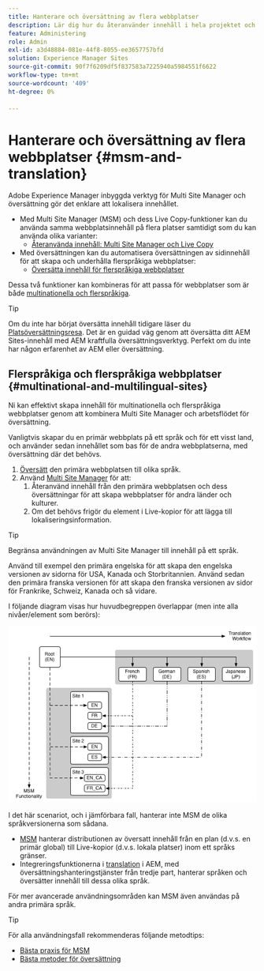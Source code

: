 ```yaml
---
title: Hanterare och översättning av flera webbplatser
description: Lär dig hur du återanvänder innehåll i hela projektet och hanterar flerspråkiga webbplatser i AEM.
feature: Administering
role: Admin
exl-id: a3d48884-081e-44f8-8055-ee3657757bfd
solution: Experience Manager Sites
source-git-commit: 90f7f6209df5f837583a7225940a5984551f6622
workflow-type: tm+mt
source-wordcount: '409'
ht-degree: 0%

---
```


# Hanterare och översättning av flera webbplatser {#msm-and-translation}

Adobe Experience Manager inbyggda verktyg för Multi Site Manager och översättning gör det enklare att lokalisera innehållet.

* Med Multi Site Manager (MSM) och dess Live Copy-funktioner kan du använda samma webbplatsinnehåll på flera platser samtidigt som du kan använda olika varianter:
   * [Återanvända innehåll: Multi Site Manager och Live Copy](msm/overview.md)
* Med översättningen kan du automatisera översättningen av sidinnehåll för att skapa och underhålla flerspråkiga webbplatser:
   * [Översätta innehåll för flerspråkiga webbplatser](translation/overview.md)

Dessa två funktioner kan kombineras för att passa för webbplatser som är både [multinationella och flerspråkiga](#multinational-and-multilingual-sites).

>[!TIP]
>
>Om du inte har börjat översätta innehåll tidigare läser du [Platsöversättningsresa](/help/journey-sites/translation/overview.md). Det är en guidad väg genom att översätta ditt AEM Sites-innehåll med AEM kraftfulla översättningsverktyg. Perfekt om du inte har någon erfarenhet av AEM eller översättning.

## Flerspråkiga och flerspråkiga webbplatser {#multinational-and-multilingual-sites}

Ni kan effektivt skapa innehåll för multinationella och flerspråkiga webbplatser genom att kombinera Multi Site Manager och arbetsflödet för översättning.

Vanligtvis skapar du en primär webbplats på ett språk och för ett visst land, och använder sedan innehållet som bas för de andra webbplatserna, med översättning där det behövs.

1. [Översätt](translation/overview.md) den primära webbplatsen till olika språk.
1. Använd [Multi Site Manager](msm/overview.md) för att:
   1. Återanvänd innehåll från den primära webbplatsen och dess översättningar för att skapa webbplatser för andra länder och kulturer.
   1. Om det behövs frigör du element i Live-kopior för att lägga till lokaliseringsinformation.

>[!TIP]
>
>Begränsa användningen av Multi Site Manager till innehåll på ett språk.
>
>Använd till exempel den primära engelska för att skapa den engelska versionen av sidorna för USA, Kanada och Storbritannien. Använd sedan den primära franska versionen för att skapa den franska versionen av sidor för Frankrike, Schweiz, Kanada och så vidare.

I följande diagram visas hur huvudbegreppen överlappar (men inte alla nivåer/element som berörs):

![Lokalisering - översikt](assets/localization-overview.png)

I det här scenariot, och i jämförbara fall, hanterar inte MSM de olika språkversionerna som sådana.

* [MSM](msm/overview.md) hanterar distributionen av översatt innehåll från en plan (d.v.s. en primär global) till Live-kopior (d.v.s. lokala platser) inom ett språks gränser.
* Integreringsfunktionerna i [translation](translation/overview.md) i AEM, med översättningshanteringstjänster från tredje part, hanterar språken och översätter innehåll till dessa olika språk.

För mer avancerade användningsområden kan MSM även användas på andra primära språk.

>[!TIP]
>
>För alla användningsfall rekommenderas följande metodtips:
>
>* [Bästa praxis för MSM](msm/best-practices.md)
>* [Bästa metoder för översättning](translation/best-practices.md)
